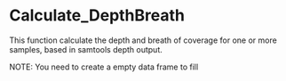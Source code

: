 # Calculate_DepthBreath

This function calculate the depth and breath of coverage for one or more samples, based in samtools depth output. 

NOTE:
You need to create a empty data frame to fill
